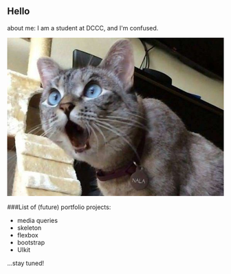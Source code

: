 ## Hello

about me: I am a student at DCCC, and I'm confused.

![alt text](cat.jpg "surprised housecat")

###List of (future) portfolio projects:
- media queries
- skeleton
- flexbox
- bootstrap
- UIkit

...stay tuned!
